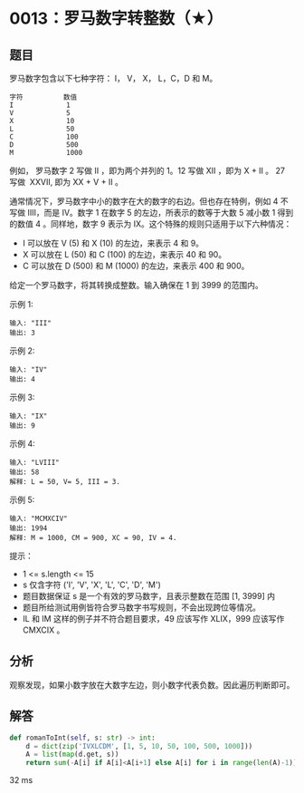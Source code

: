 # 0013：罗马数字转整数（★）


## 题目

罗马数字包含以下七种字符： I， V， X， L，C，D 和 M。

	字符          数值
	I             1
	V             5
	X             10
	L             50
	C             100
	D             500
	M             1000
	
例如， 罗马数字 2 写做 II ，即为两个并列的 1。12 写做 XII ，即为 X + II 。 27 写做  XXVII, 即为 XX + V + II 。

通常情况下，罗马数字中小的数字在大的数字的右边。但也存在特例，例如 4 不写做 IIII，而是 IV。数字 1 在数字 5 的左边，所表示的数等于大数 5 减小数 1 得到的数值 4 。同样地，数字 9 表示为 IX。这个特殊的规则只适用于以下六种情况：

- I 可以放在 V (5) 和 X (10) 的左边，来表示 4 和 9。
- X 可以放在 L (50) 和 C (100) 的左边，来表示 40 和 90。 
- C 可以放在 D (500) 和 M (1000) 的左边，来表示 400 和 900。

给定一个罗马数字，将其转换成整数。输入确保在 1 到 3999 的范围内。


示例 1:

	输入: "III"
	输出: 3
	
示例 2:

	输入: "IV"
	输出: 4
	
示例 3:

	输入: "IX"
	输出: 9
	
示例 4:

	输入: "LVIII"
	输出: 58
	解释: L = 50, V= 5, III = 3.
	
示例 5:

	输入: "MCMXCIV"
	输出: 1994
	解释: M = 1000, CM = 900, XC = 90, IV = 4.
	
提示：
- 1 <= s.length <= 15
- s 仅含字符 ('I', 'V', 'X', 'L', 'C', 'D', 'M')
- 题目数据保证 s 是一个有效的罗马数字，且表示整数在范围 [1, 3999] 内
- 题目所给测试用例皆符合罗马数字书写规则，不会出现跨位等情况。
- IL 和 IM 这样的例子并不符合题目要求，49 应该写作 XLIX，999 应该写作 CMXCIX 。

## 分析

观察发现，如果小数字放在大数字左边，则小数字代表负数。因此遍历判断即可。

## 解答

```python
def romanToInt(self, s: str) -> int:
    d = dict(zip('IVXLCDM', [1, 5, 10, 50, 100, 500, 1000]))
    A = list(map(d.get, s))
    return sum(-A[i] if A[i]<A[i+1] else A[i] for i in range(len(A)-1)) + A[-1]
```
32 ms
